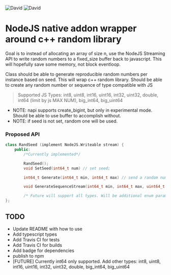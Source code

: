 ![David](https://img.shields.io/david/Boese/node-rand)
![David](https://img.shields.io/david/dev/Boese/node-rand)

<h1>NodeJS native addon wrapper around c++ random library</h1>

Goal is to instead of allocating an array of size n, use the NodeJS Streaming API
to write random numbers to a fixed_size buffer back to javascript. This will hopefully
save some memory, not block eventloop. 

Class should be able to generate reproducible random numbers per instance based on seed.
This will wrap c++ random library.
Should be able to create any random number or sequence of type compatible with JS
> Supported JS Types: int8, uint8, int16, uint16, int32, uint32, double, int64 (limit by js MAX NUM), big_int64, big_uint64


<ul>
<li>NOTE: napi supports create_bigint, but only in experimental mode. Should be able to use buffer to accomplish without.</li>
<li>NOTE: if seed is not set, random one will be used.</li>
</ul>

<h3>Proposed API</h3>

```c++
class RandSeed (implement NodeJS.Writeable stream) {
    public:
        /*Currently implemented*/

        RandSeed();
        void SetSeed(int64_t num) // set seed;

        int64_t Generate(int64_t min, int64_t max) // send a random number immediately

        void GenerateSequenceStream(int64_t min, int64_t max, uint64_t size) // sends random numbers to the underlying stream buffer

        /* Future will support all types. Will be additional enum param to Generate, GenerateSequenceStream */
};
```

<h2>TODO</h2>
<ul>
    <li>Update README with how to use</li>
    <li>Add typescript types</li>
    <li>Add Travis CI for tests</li>
    <li>Add Travis CI for builds</li>
    <li>Add badge for dependencies</li>
    <li>publish to npm</li>
    <li>[FUTURE] Currently int64 only supported. Add other types: int8, uint8, int16, uint16, int32, uint32, double, big_int64, big_uint64</li>
</ul>



